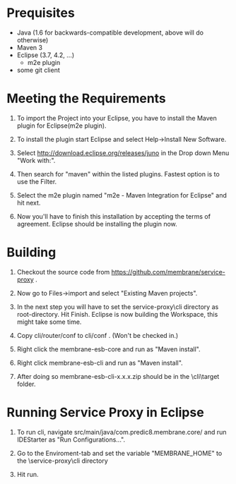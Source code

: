 Prequisites
===========
* Java (1.6 for backwards-compatible development, above will do otherwise)
* Maven 3
* Eclipse (3.7, 4.2, ...)
	* m2e plugin
* some git client

Meeting the Requirements
========================

1. To import the Project into your Eclipse, you have to install the Maven plugin for Eclipse(m2e plugin). 

2. To install the plugin start Eclipse and select Help->Install New Software.

3. Select http://download.eclipse.org/releases/juno in the Drop down Menu "Work with:".

4. Then search for "maven" within the listed plugins. Fastest option is to use the Filter.

5. Select the m2e plugin named "m2e - Maven Integration for Eclipse" and hit next.

6. Now you'll have to finish this installation by accepting the terms of agreement. Eclipse should be installing the plugin now.


Building
========

1. Checkout the source code from https://github.com/membrane/service-proxy .

2. Now go to Files->import and select "Existing Maven projects".

3. In the next step you will have to set the service-proxy\cli directory as root-directory. Hit Finish. Eclipse is now building the Workspace, this might take some time.

4. Copy cli/router/conf to cli/conf . (Won't be checked in.)

5. Right click the membrane-esb-core and run as "Maven install".

6. Right click membrane-esb-cli and run as "Maven install".

7. After doing so membrane-esb-cli-x.x.x.zip should be in the \cli\target folder.


Running Service Proxy in Eclipse
================================

1. To run cli, navigate src/main/java/com.predic8.membrane.core/ and run IDEStarter as "Run Configurations...".

2. Go to the Enviroment-tab and set the variable "MEMBRANE_HOME" to the \service-proxy\cli directory

3. Hit run.
